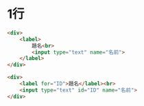 # 1行
```html
<div>
	<label>
		題名<br>
		<input type="text" name="名前">
	</label>
</div>
```

```html
<div>
	<label for="ID">題名</label><br>
	<input type="text" id="ID" name="名前">
</div>
```
